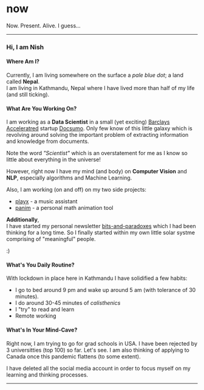 # now
Now. Present. Alive. I guess...

---

### Hi, I am Nish

#### Where Am I?
Currently, I am living somewhere on the surface a *pale blue dot*; a land called **Nepal**.  
I am living in Kathmandu, Nepal where I have lived more than half of my life (and still ticking).

#### What Are You Working On?
I am working as a **Data Scientist** in a small (yet exciting) [Barclays Acceleratred](https://home.barclays/who-we-are/innovation/barclays-accelerator/companies/docsumo/) startup [Docsumo](https://docsumo.com/). 
Only few know of this little galaxy which is revolving around solving the important problem of extracting information and knowledge from documents.

Note the word *"Scientist"* which is an overstatement for me as I know so little about everything in the universe!

However, right now I have my mind (and body) on **Computer Vision** and **NLP**, especially algorithms and Machine Learning.

Also, I am working (on and off) on my two side projects:
- [playx](https://github.com/NISH1001/playx) - a music assistant
- [panim](https://github.com/NISH1001/panim) - a personal math animation tool

**Additionally**,  
I have started my personal newsletter [bits-and-paradoxes](https://bitsandparadoxes.substack.com/) which I had been thinking for a long time. 
So I finally started within my own little solar systme comprising of "meaningful" people.   

:)


#### What's You Daily Routine?
With lockdown in place here in Kathmandu I have solidified a few habits:
- I go to bed around 9 pm and wake up around 5 am (with tolerance of 30 minutes).
- I do around 30-45 minutes of *calisthenics*
- I "try" to read and learn
- Remote working


#### What's In Your Mind-Cave?
Right now, I am trying to go for grad schools in USA. I have been rejected by 3 universitties (top 100) so far. Let's see.
I am also thinking of applying to Canada once this pandemic flattens (to some extent).


I have deleted all the social media account in order to focus myself on my learning and thinking processes.

---

